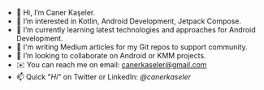 - 👋 Hi, I’m Caner Kaşeler.
- 👀 I’m interested in Kotlin, Android Development, Jetpack Compose.
- 🌱 I’m currently learning latest technologies and approaches for Android Development.
- 📝 I'm writing Medium articles for my Git repos to support community.
- 🤝 I’m looking to collaborate on Android or KMM projects.
- ✉️ You can reach me on email: canerkaseler@gmail.com
- 📫 Quick "_Hi_" on Twitter or LinkedIn: _@canerkaseler_

<!---
canerkaseler/canerkaseler is a ✨ special ✨ repository because its `README.md` (this file) appears on your GitHub profile.
You can click the Preview link to take a look at your changes.
--->
